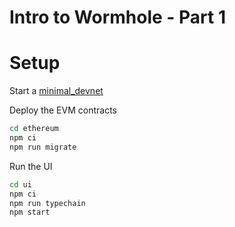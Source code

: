 # Intro to Wormhole - Part 1

# Setup

Start a [minimal_devnet](../../../minimal_devnet/)

Deploy the EVM contracts

```bash
cd ethereum
npm ci
npm run migrate
```

Run the UI

```bash
cd ui
npm ci
npm run typechain
npm start
```
